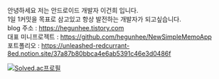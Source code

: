 안녕하세요 저는 안드로이드 개발자 이건희 입니다.  
1일 1커밋을 목표로 삼고있고 항상 발전하는 개발자가 되고싶습니다.  
blog 주소 : https://hegunhee.tistory.com  
대표 미니프로젝트 : https://github.com/hegunhee/NewSimpleMemoApp  
포트폴리오 : https://unleashed-redcurrant-8ed.notion.site/37a87b80bbca4e6ab5391c46e3d0486f  
  
[![Solved.ac프로필](http://mazassumnida.wtf/api/generate_badge?boj=leech9876)](https://solved.ac/leech9876)
